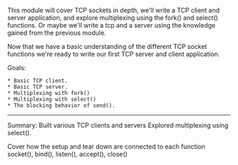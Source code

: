 This module will cover TCP sockets in depth, we'll write a TCP client and server application, and explore multiplexing using the fork() and select() functions.
Or maybe we'll write a tcp and a server using the knowledge gained from the previous module.

Now that we have a basic understanding of the different TCP socket functions we're ready to write our first TCP server and client application.

Goals:
    
    * Basic TCP client.
    * Basic TCP server.
    * Multiplexing with fork()
    * Multiplexing with select()
    * The blocking behavior of send().

********************************************************************************

 Summary:
 Built various TCP clients and servers
 Explored multiplexing using select().
 

 Cover how the setup and tear down are connected to each function socket(), bind(), listen(), accept(), close()
